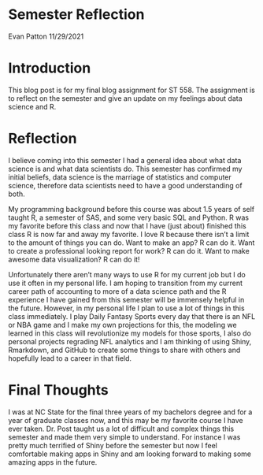 Semester Reflection
================
Evan Patton
11/29/2021

# Introduction

This blog post is for my final blog assignment for ST 558. The
assignment is to reflect on the semester and give an update on my
feelings about data science and R.

# Reflection

I believe coming into this semester I had a general idea about what data
science is and what data scientists do. This semester has confirmed my
initial beliefs, data science is the marriage of statistics and computer
science, therefore data scientists need to have a good understanding of
both.

My programming background before this course was about 1.5 years of self
taught R, a semester of SAS, and some very basic SQL and Python. R was
my favorite before this class and now that I have (just about) finished
this class R is now far and away my favorite. I love R because there
isn’t a limit to the amount of things you can do. Want to make an app? R
can do it. Want to create a professional looking report for work? R can
do it. Want to make awesome data visualization? R can do it!

Unfortunately there aren’t many ways to use R for my current job but I
do use it often in my personal life. I am hoping to transition from my
current career path of accounting to more of a data science path and the
R experience I have gained from this semester will be immensely helpful
in the future. However, in my personal life I plan to use a lot of
things in this class immediately. I play Daily Fantasy Sports every day
that there is an NFL or NBA game and I make my own projections for this,
the modeling we learned in this class will revolutionize my models for
those sports, I also do personal projects regrading NFL analytics and I
am thinking of using Shiny, Rmarkdown, and GitHub to create some things
to share with others and hopefully lead to a career in that field.

# Final Thoughts

I was at NC State for the final three years of my bachelors degree and
for a year of graduate classes now, and this may be my favorite course I
have ever taken. Dr. Post taught us a lot of difficult and complex
things this semester and made them very simple to understand. For
instance I was pretty much terrified of Shiny before the semester but
now I feel comfortable making apps in Shiny and am looking forward to
making some amazing apps in the future.
